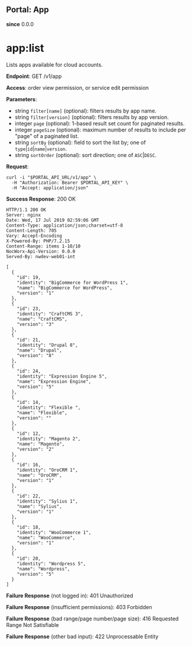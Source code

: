 Portal: App
-----------

**since** 0.0.0

app:list
========

Lists apps available for cloud accounts.

**Endpoint**:  GET /v1/app

**Access**: order view permission, or service edit permission

**Parameters**:
- string `filter[name]` (optional): filters results by app name.
- string `filter[version]` (optional): filters results by app version.
- integer `page` (optional): 1-based result set count for paginated results.
- integer `pageSize` (optional): maximum number of results to include per "page" of a paginated list.
- string `sortBy` (optional): field to sort the list by; one of `type`|`id`|`name`|`version`.
- string `sortOrder` (optional): sort direction; one of `ASC`|`DESC`.

**Request**:
```
curl -i "$PORTAL_API_URL/v1/app" \
  -H "Authorization: Bearer $PORTAL_API_KEY" \
  -H "Accept: application/json"
```

**Success Response**: 200 OK
```
HTTP/1.1 200 OK
Server: nginx
Date: Wed, 17 Jul 2019 02:59:06 GMT
Content-Type: application/json;charset=utf-8
Content-Length: 705
Vary: Accept-Encoding
X-Powered-By: PHP/7.2.15
Content-Range: items 1-10/10
NocWorx-Api-Version: 0.0.0
Served-By: nwdev-web01-int

[
  {
    "id": 19,
    "identity": "BigCommerce for WordPress 1",
    "name": "BigCommerce for WordPress",
    "version": "1"
  },
  {
    "id": 23,
    "identity": "CraftCMS 3",
    "name": "CraftCMS",
    "version": "3"
  },
  {
    "id": 21,
    "identity": "Drupal 8",
    "name": "Drupal",
    "version": "8"
  },
  {
    "id": 24,
    "identity": "Expression Engine 5",
    "name": "Expression Engine",
    "version": "5"
  },
  {
    "id": 14,
    "identity": "Flexible ",
    "name": "Flexible",
    "version": ""
  },
  {
    "id": 12,
    "identity": "Magento 2",
    "name": "Magento",
    "version": "2"
  },
  {
    "id": 16,
    "identity": "OroCRM 1",
    "name": "OroCRM",
    "version": "1"
  },
  {
    "id": 22,
    "identity": "Sylius 1",
    "name": "Sylius",
    "version": "1"
  },
  {
    "id": 18,
    "identity": "WooCommerce 1",
    "name": "WooCommerce",
    "version": "1"
  },
  {
    "id": 20,
    "identity": "Wordpress 5",
    "name": "Wordpress",
    "version": "5"
  }
]
```

**Failure Response** (not logged in): 401 Unauthorized

**Failure Response** (insufficient permissions): 403 Forbidden

**Failure Response** (bad range/page number/page size): 416 Requested Range Not Satisfiable

**Failure Response** (other bad input): 422 Unprocessable Entity
